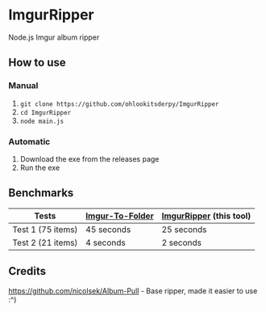 # ImgurRipper
Node.js Imgur album ripper

## How to use

### Manual
1. ``git clone https://github.com/ohlookitsderpy/ImgurRipper``
2. ``cd ImgurRipper``
3. ``node main.js``

### Automatic
1. Download the exe from the releases page
2. Run the exe 

## Benchmarks
| Tests             | [Imgur-To-Folder](https://github.com/santosderek/Imgur-To-Folder) | [ImgurRipper](https://github.com/ohlookitsderpy/ImgurRipper/) (this tool) |
| ----------------- | ------------- | ----------- |
| Test 1 (75 items) | 45 seconds    | 25 seconds  |
| Test 2 (21 items) | 4 seconds     | 2 seconds   |

## Credits
https://github.com/nicolsek/Album-Pull - Base ripper, made it easier to use :^)
